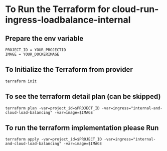 # To Run the Terraform for cloud-run-ingress-loadbalance-internal

## Prepare the env variable 
```
PROJECT_ID = YOUR_PROJECTID
IMAGE = YOUR_DOCKERIMAGE
```

## To Initialize the Terraform from provider
```
terraform init
```

## To see the terraform detail plan (can be skipped)
```
terraform plan -var=project_id=$PROJECT_ID -var=ingress="internal-and-cloud-load-balancing" -var=image=$IMAGE
```

## To run the terraform implementation please Run
```
terraform apply -var=project_id=$PROJECT_ID -var=ingress="internal-and-cloud-load-balancing" -var=image=$IMAGE
```
